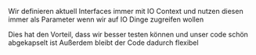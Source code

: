 Wir definieren aktuell Interfaces immer mit IO Context und nutzen diesen immer als Parameter wenn wir auf IO Dinge zugreifen wollen

Dies hat den Vorteil, dass wir besser testen können und unser code schön abgekapselt ist
Außerdem bleibt der Code dadurch flexibel
